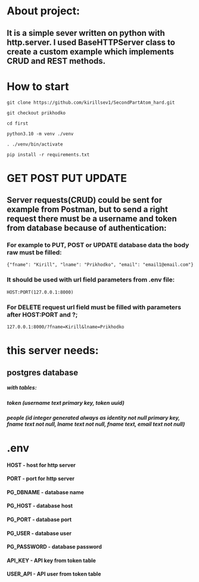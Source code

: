 # About project:
## It is a simple sever written on python with http.server. I used BaseHTTPServer class to create a custom example which implements CRUD and REST methods.

# How to start
    git clone https://github.com/kirillsev1/SecondPartAtom_hard.git

    git checkout prikhodko

    cd first

    python3.10 -m venv ./venv

    . ./venv/bin/activate

    pip install -r requirements.txt

# GET POST PUT UPDATE
## Server requests(CRUD) could be sent for example from Postman, but to send a right request there must be a username and token from database because of authentication:  
### For example to PUT, POST or UPDATE database data the body raw must be filled:
    {"fname": "Kirill", "lname": "Prikhodko", "email": "email1@email.com"}
### It should be used with url field parameters from .env file:
    HOST:PORT(127.0.0.1:8000)

### For DELETE request url field must be filled with parameters after HOST:PORT and ?;
    127.0.0.1:8000/?fname=Kirill&lname=Prikhodko

# this server needs:

## postgres database
##### with tables: 
##### token (username text primary key, token uuid)
##### people (id integer generated always as identity not null primary key, fname text not null, lname text not null, fname text, email text not null)

# .env
#### HOST - host for http server

#### PORT - port for http server

#### PG_DBNAME - database name

#### PG_HOST - database host

#### PG_PORT - database port

#### PG_USER - database user

#### PG_PASSWORD - database password

#### API_KEY - API key from token table

#### USER_API - API user from token table